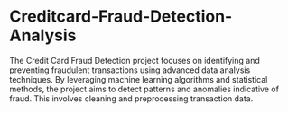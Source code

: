 # Creditcard-Fraud-Detection-Analysis
The Credit Card Fraud Detection project focuses on identifying and preventing fraudulent transactions using advanced data analysis techniques. By leveraging machine learning algorithms and statistical methods, the project aims to detect patterns and anomalies indicative of fraud. This involves cleaning and preprocessing transaction data.

